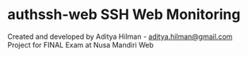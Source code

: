 authssh-web SSH Web Monitoring
==============================
Created and developed by Aditya Hilman - aditya.hilman@gmail.com <br/>
Project for FINAL Exam at Nusa Mandiri
Web